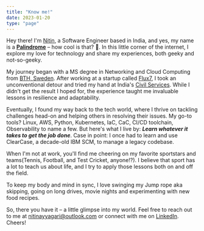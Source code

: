 ```yaml
---
title: "Know me!"
date: 2023-01-20
type: "page"
---
```


Hey there! I'm <u>Nitin</u>, a Software Engineer based in India, and yes, my name is a [**Palindrome**](https://en.wikipedia.org/wiki/Palindrome) – how cool is that? 🙂. In this little corner of the internet, I explore my love for technology and share my experiences, both geeky and not-so-geeky.

My journey began with a MS degree in Networking and Cloud Computing from [BTH, Sweden](https://www.bth.se/eng/). After working at a startup called [Flux7](https://us.nttdata.com/en/news/press-release/2019/december/ntt-data-services-to-acquire-flux7-an-aws-premier-consulting-partner), I took an unconventional detour and tried my hand at India's [Civil Services](https://www.bbc.com/news/world-asia-india-64316112). While I didn't get the result I hoped for, the experience taught me invaluable lessons in resilience and adaptability.

Eventually, I found my way back to the tech world, where I thrive on tackling challenges head-on and helping others in resolving their issues. My go-to tools? Linux, AWS, Python, Kubernetes, IaC, CaC, CI/CD toolchain, Observability to name a few. But here's what I live by: ***Learn whatever it takes to get the job done***. Case in point: I once had to learn and use ClearCase, a decade-old IBM SCM, to manage a legacy codebase. 

When I'm not at work, you'll find me cheering on my favorite sportstars and teams(Tennis, Football, and Test Cricket, anyone!?). I believe that sport has a lot to teach us about life, and I try to apply those lessons both on and off the field. 

To keep my body and mind in sync, I love swinging my Jump rope aka skipping, going on long drives, movie nights and experimenting with new food recipes. 

So, there you have it – a little glimpse into my world. Feel free to reach out to me at [nitinayyagari@outlook.com](mailto:nitinayyagari@outlook.com) or connect with me on [LinkedIn](https://www.linkedin.com/in/nitinayyagari/). Cheers!